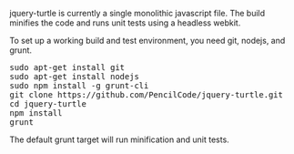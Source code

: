 jquery-turtle is currently a single monolithic javascript file.
The build minifies the code and runs unit tests using a headless
webkit.

To set up a working build and test environment, you need git, nodejs,
and grunt.

<pre>
sudo apt-get install git
sudo apt-get install nodejs
sudo npm install -g grunt-cli
git clone https://github.com/PencilCode/jquery-turtle.git
cd jquery-turtle
npm install
grunt
</pre>

The default grunt target will run minification and unit tests.
